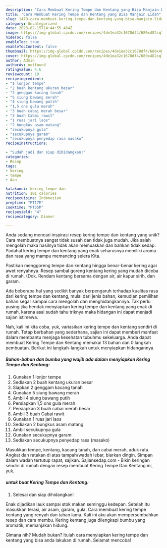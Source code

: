 ```yaml
---
description: "Cara Membuat Kering Tempe dan Kentang yang Bisa Manjain Lidah"
title: "Cara Membuat Kering Tempe dan Kentang yang Bisa Manjain Lidah"
slug: 1479-cara-membuat-kering-tempe-dan-kentang-yang-bisa-manjain-lidah
category: Uncategorized
date: 2023-02-15T14:44:55.484Z
image: https://img-global.cpcdn.com/recipes/4de1ea32c1678df4/680x482cq70/kering-tempe-dan-kentang-foto-resep-utama.jpg
hideToc: false
enableToc: true
enableTocContent: false
thumbnail: https://img-global.cpcdn.com/recipes/4de1ea32c1678df4/680x482cq70/kering-tempe-dan-kentang-foto-resep-utama.jpg
cover: https://img-global.cpcdn.com/recipes/4de1ea32c1678df4/680x482cq70/kering-tempe-dan-kentang-foto-resep-utama.jpg
author: Admin
authorAv: notfound
ratingvalue: 4.6
reviewcount: 19
recipeingredient:
- "1 lonjor tempe"
- "2 buah kentang ukuran besar"
- "2 genggam kacang tanah"
- "5 siung bawang merah"
- "4 siung bawang putih"
- "1,5 ons gula merah"
- "3 buah cabai merah besar"
- "3 buah Cabai rawit"
- "1 ruas jari laos"
- "2 bungkus asam matang"
- "secukupnya gula"
- "secukupnya garam"
- "secukupnya penyedap rasa masako"
recipeinstructions:

- "Sudah jadi dan siap dihidangkan!"
categories:
- Resep
tags:
- kering
- tempe
- dan

katakunci: kering tempe dan 
nutrition: 101 calories
recipecuisine: Indonesian
preptime: "PT17M"
cooktime: "PT55M"
recipeyield: "4"
recipecategory: Dinner

---
```





Anda sedang mencari inspirasi resep kering tempe dan kentang yang unik? Cara membuatnya sangat tidak susah dan tidak juga mudah. Jika salah mengolah maka hasilnya tidak akan memuaskan dan bahkan tidak sedap. Padahal kering tempe dan kentang yang enak seharusnya memiliki aroma dan rasa yang mampu memancing selera Kita.





Pastikan menggoreng tempe dan kentang hingga benar-benar kering agar awet renyahnya. Resep sambal goreng kentang kering yang mudah dicoba di rumah. (Dok. Rendam kentang bersama dengan air, air kapur sirih, dan garam.

Ada beberapa hal yang sedikit banyak berpengaruh terhadap kualitas rasa dari kering tempe dan kentang, mulai dari jenis bahan, kemudian pemilihan bahan segar sampai cara mengolah dan menghidangkannya. Tak perlu pusing jika hendak menyiapkan kering tempe dan kentang yang enak di rumah, karena asal sudah tahu triknya maka hidangan ini dapat menjadi sajian istimewa.






Nah, kali ini kita coba, yuk, variasikan kering tempe dan kentang sendiri di rumah. Tetap berbahan yang sederhana, sajian ini dapat memberi manfaat dalam membantu menjaga kesehatan tubuhmu sekeluarga. Anda dapat membuat Kering Tempe dan Kentang memakai 13 bahan dan 0 langkah pembuatan. Berikut ini langkah-langkah untuk menyiapkan hidangannya.

<!--inarticleads1-->

##### Bahan-bahan dan bumbu yang wajib ada dalam menyiapkan Kering Tempe dan Kentang:

1. Gunakan 1 lonjor tempe
1. Sediakan 2 buah kentang ukuran besar
1. Siapkan 2 genggam kacang tanah
1. Gunakan 5 siung bawang merah
1. Ambil 4 siung bawang putih
1. Persiapkan 1,5 ons gula merah
1. Persiapkan 3 buah cabai merah besar
1. Ambil 3 buah Cabai rawit
1. Gunakan 1 ruas jari laos
1. Sediakan 2 bungkus asam matang
1. Ambil secukupnya gula
1. Gunakan secukupnya garam
1. Sediakan secukupnya penyedap rasa (masako)


Masukkan tempe, kentang, kacang tanah, dan cabai merah, aduk rata. Angkat dan ratakan di atas tampah/wadah lebar, biarkan dingin. Simpan dalam wadah tertutup rapat, sajikan. Sajiansedap.com - Bikin keringan sendiri di rumah dengan resep membuat Kering Tempe Dan Kentang ini, yuk. 

<!--inarticleads2-->

#####  untuk buat Kering Tempe dan Kentang:


1. Selesai dan siap dihidangkan!

Enak dijadikan lauk sampai stok makan seminggu kedepan. Setelah itu masukkan terasi, air asam, garam, gula. Cara membuat kering tempe kentang yang renyah dan tahan lama. Kali ini aku akan mempersembahkan resep dan cara membu. Kering kentang juga dilengkapi bumbu yang aromatik, memanjakan hidung. 

Gimana nih? Mudah bukan? Itulah cara menyiapkan kering tempe dan kentang yang bisa anda lakukan di rumah. Selamat mencoba!
